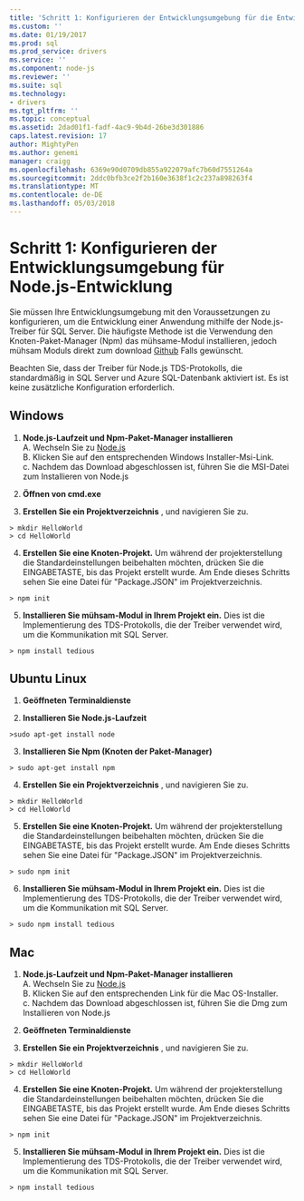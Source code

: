```yaml
---
title: 'Schritt 1: Konfigurieren der Entwicklungsumgebung für die Entwicklung von Node.js | Microsoft Docs'
ms.custom: ''
ms.date: 01/19/2017
ms.prod: sql
ms.prod_service: drivers
ms.service: ''
ms.component: node-js
ms.reviewer: ''
ms.suite: sql
ms.technology:
- drivers
ms.tgt_pltfrm: ''
ms.topic: conceptual
ms.assetid: 2dad01f1-fadf-4ac9-9b4d-26be3d301886
caps.latest.revision: 17
author: MightyPen
ms.author: genemi
manager: craigg
ms.openlocfilehash: 6369e90d0709db855a922079afc7b60d7551264a
ms.sourcegitcommit: 2ddc0bfb3ce2f2b160e3638f1c2c237a898263f4
ms.translationtype: MT
ms.contentlocale: de-DE
ms.lasthandoff: 05/03/2018
---
```

# <a name="step-1--configure-development-environment-for-nodejs-development"></a>Schritt 1: Konfigurieren der Entwicklungsumgebung für Node.js-Entwicklung
Sie müssen Ihre Entwicklungsumgebung mit den Voraussetzungen zu konfigurieren, um die Entwicklung einer Anwendung mithilfe der Node.js-Treiber für SQL Server.  Die häufigste Methode ist die Verwendung den Knoten-Paket-Manager (Npm) das mühsame-Modul installieren, jedoch mühsam Moduls direkt zum download [Github](https://github.com/pekim/tedious) Falls gewünscht.  
  
Beachten Sie, dass der Treiber für Node.js TDS-Protokolls, die standardmäßig in SQL Server und Azure SQL-Datenbank aktiviert ist.  Es ist keine zusätzliche Konfiguration erforderlich.  
  
## <a name="windows"></a>Windows  
  
1. **Node.js-Laufzeit und Npm-Paket-Manager installieren**  
A. Wechseln Sie zu [Node.js](https://nodejs.org/en/download/)  
B. Klicken Sie auf den entsprechenden Windows Installer-Msi-Link.   
c. Nachdem das Download abgeschlossen ist, führen Sie die MSI-Datei zum Installieren von Node.js  
  
2. **Öffnen von cmd.exe**  
  
3. **Erstellen Sie ein Projektverzeichnis** , und navigieren Sie zu.    
```  
> mkdir HelloWorld  
> cd HelloWorld  
```  
4. **Erstellen Sie eine Knoten-Projekt.**  Um während der projekterstellung die Standardeinstellungen beibehalten möchten, drücken Sie die EINGABETASTE, bis das Projekt erstellt wurde. Am Ende dieses Schritts sehen Sie eine Datei für "Package.JSON" im Projektverzeichnis.  
```  
> npm init  
```  
  
5. **Installieren Sie mühsam-Modul in Ihrem Projekt ein.**  Dies ist die Implementierung des TDS-Protokolls, die der Treiber verwendet wird, um die Kommunikation mit SQL Server.  
```  
> npm install tedious  
```  
  
## <a name="ubuntu-linux"></a>Ubuntu Linux  
  
1.  **Geöffneten Terminaldienste**  
  
2. **Installieren Sie Node.js-Laufzeit**  
```  
>sudo apt-get install node  
```  
3. **Installieren Sie Npm (Knoten der Paket-Manager)**  
```  
> sudo apt-get install npm  
```  
4. **Erstellen Sie ein Projektverzeichnis** , und navigieren Sie zu.    
```  
> mkdir HelloWorld  
> cd HelloWorld  
```  
  
5. **Erstellen Sie eine Knoten-Projekt.**  Um während der projekterstellung die Standardeinstellungen beibehalten möchten, drücken Sie die EINGABETASTE, bis das Projekt erstellt wurde. Am Ende dieses Schritts sehen Sie eine Datei für "Package.JSON" im Projektverzeichnis.  
```  
> sudo npm init  
```  
  
6. **Installieren Sie mühsam-Modul in Ihrem Projekt ein.**  Dies ist die Implementierung des TDS-Protokolls, die der Treiber verwendet wird, um die Kommunikation mit SQL Server.  
```  
> sudo npm install tedious  
```  
  
## <a name="mac"></a>Mac  
  
1. **Node.js-Laufzeit und Npm-Paket-Manager installieren**  
A. Wechseln Sie zu [Node.js](https://nodejs.org/en/download/)  
B. Klicken Sie auf den entsprechenden Link für die Mac OS-Installer.  
c. Nachdem das Download abgeschlossen ist, führen Sie die Dmg zum Installieren von Node.js  
  
2. **Geöffneten Terminaldienste**  
  
3. **Erstellen Sie ein Projektverzeichnis** , und navigieren Sie zu.    
```  
> mkdir HelloWorld  
> cd HelloWorld  
```  
  
4. **Erstellen Sie eine Knoten-Projekt.**  Um während der projekterstellung die Standardeinstellungen beibehalten möchten, drücken Sie die EINGABETASTE, bis das Projekt erstellt wurde. Am Ende dieses Schritts sehen Sie eine Datei für "Package.JSON" im Projektverzeichnis.  
```  
> npm init  
```  
  
5. **Installieren Sie mühsam-Modul in Ihrem Projekt ein.**  Dies ist die Implementierung des TDS-Protokolls, die der Treiber verwendet wird, um die Kommunikation mit SQL Server.  
```  
> npm install tedious  
```  
  
